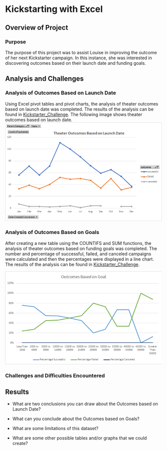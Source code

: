 # Kickstarting with Excel

## Overview of Project

### Purpose
The purpose of this project was to assist Louise in improving the outcome of her next Kickstarter campaign.  In this instance, she was interested in discovering outcomes based on their launch date and funding goals.  
## Analysis and Challenges

### Analysis of Outcomes Based on Launch Date
Using Excel pivot tables and pivot charts, the analysis of theater outcomes based on launch date was completed.  The results of the analysis can be found in [Kickstarter_Challenge](https://github.com/dkleitsch/Kickstarting_with_Excel/blob/main/Kickstarter_Challenge.zip).  The following image shows theater outcomes based on launch date.                                                                                                         
![Theater_Outcomes_vs_Launch](https://github.com/dkleitsch/Kickstarting_with_Excel/blob/main/Theater_Outcomes_vs_Launch.png)
### Analysis of Outcomes Based on Goals
After creating a new table using the COUNTIFS and SUM functions, the analysis of theater outcomes based on funding goals was completed.  The number and percentage of successful, failed, and canceled campaigns were calculated and then the percentages were displayed in a line chart. The results of the analysis can be found in [Kickstarter_Challenge](https://github.com/dkleitsch/Kickstarting_with_Excel/blob/main/Kickstarter_Challenge.zip).

![Outcomes_vs_Goals](https://github.com/dkleitsch/Kickstarting_with_Excel/blob/main/Outcomes_vs_Goals.png)
### Challenges and Difficulties Encountered

## Results

- What are two conclusions you can draw about the Outcomes based on Launch Date?

- What can you conclude about the Outcomes based on Goals?

- What are some limitations of this dataset?

- What are some other possible tables and/or graphs that we could create?
